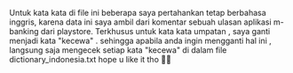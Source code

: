 Untuk kata kata di file ini beberapa saya pertahankan tetap berbahasa inggris,
karena data ini saya ambil dari komentar sebuah ulasan aplikasi m-banking dari playstore.
Terkhusus untuk kata kata umpatan , saya ganti menjadi kata "kecewa" .
sehingga apabila anda ingin mengganti hal ini , langsung saja mengecek setiap kata "kecewa" di dalam file dictionary_indonesia.txt
hope u like it tho 🤗🤗
